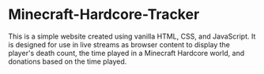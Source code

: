 # Minecraft-Hardcore-Tracker
This is a simple website created using vanilla HTML, CSS, and JavaScript. It is designed for use in live streams as browser content to display the player's death count, the time played in a Minecraft Hardcore world, and donations based on the time played.

